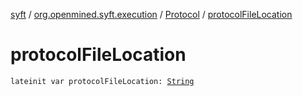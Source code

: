 [syft](../../index.md) / [org.openmined.syft.execution](../index.md) / [Protocol](index.md) / [protocolFileLocation](./protocol-file-location.md)

# protocolFileLocation

`lateinit var protocolFileLocation: `[`String`](https://kotlinlang.org/api/latest/jvm/stdlib/kotlin/-string/index.html)